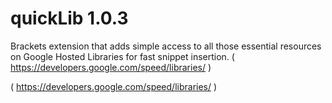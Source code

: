 quickLib 1.0.3
==========

 Brackets extension that adds simple access to all those essential resources on Google Hosted Libraries for fast snippet insertion.
 ( https://developers.google.com/speed/libraries/ )

 ( https://developers.google.com/speed/libraries/ )
